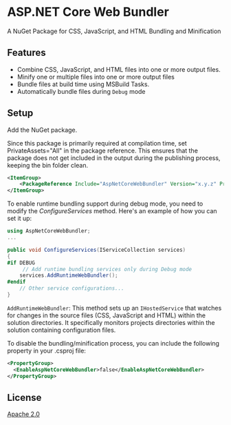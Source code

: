 # ASP.NET Core Web Bundler

A NuGet Package for CSS, JavaScript, and HTML Bundling and Minification

## Features
- Combine CSS, JavaScript, and HTML files into one or more output files.
- Minify one or multiple files into one or more output files
- Bundle files at build time using MSBuild Tasks.
- Automatically bundle files during `Debug` mode

## Setup
Add the NuGet package.

Since this package is primarily required at compilation time, set PrivateAssets="All" in the package reference. This ensures that the package does not get included in the output during the publishing process, keeping the bin folder clean.

```xml
<ItemGroup>
    <PackageReference Include="AspNetCoreWebBundler" Version="x.y.z" PrivateAssets="All" />
</ItemGroup>
```

To enable runtime bundling support during debug mode, you need to modify the *ConfigureServices* method. 
Here's an example of how you can set it up:

```csharp
using AspNetCoreWebBundler;
...

public void ConfigureServices(IServiceCollection services)
{
#if DEBUG
     // Add runtime bundling services only during Debug mode
    services.AddRuntimeWebBundler();
#endif
    // Other service configurations...
}
```

`AddRuntimeWebBundler`: This method sets up an `IHostedService` that watches for changes in the source files (CSS, JavaScript and HTML) within the solution directories. 
It specifically monitors projects directories within the solution containing configuration files.

To disable the bundling/minification process, you can include the following property in your .csproj file:
```xml
<PropertyGroup>
  <EnableAspNetCoreWebBundler>false</EnableAspNetCoreWebBundler>
</PropertyGroup>
```

## License
[Apache 2.0](LICENSE)
